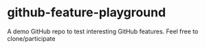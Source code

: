 # github-feature-playground
A demo GitHub repo to test interesting GitHub features. Feel free to clone/participate
